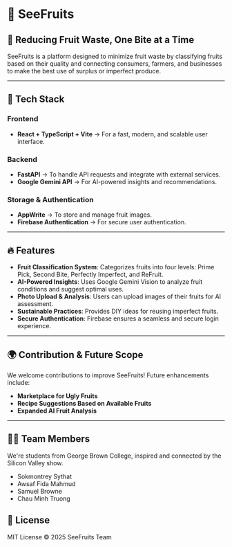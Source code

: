 # 🍏 SeeFruits

## 🌱 Reducing Fruit Waste, One Bite at a Time
SeeFruits is a platform designed to minimize fruit waste by classifying fruits based on their quality and connecting consumers, farmers, and businesses to make the best use of surplus or imperfect produce.

---

## 🚀 Tech Stack

### **Frontend**
- **React + TypeScript + Vite** → For a fast, modern, and scalable user interface.

### **Backend**
- **FastAPI** → To handle API requests and integrate with external services.
- **Google Gemini API** → For AI-powered insights and recommendations.

### **Storage & Authentication**
- **AppWrite** → To store and manage fruit images.
- **Firebase Authentication** → For secure user authentication.

---

## 🔥 Features
- **Fruit Classification System**: Categorizes fruits into four levels: Prime Pick, Second Bite, Perfectly Imperfect, and ReFruit.
- **AI-Powered Insights**: Uses Google Gemini Vision to analyze fruit conditions and suggest optimal uses.
- **Photo Upload & Analysis**: Users can upload images of their fruits for AI assessment.
- **Sustainable Practices**: Provides DIY ideas for reusing imperfect fruits.
- **Secure Authentication**: Firebase ensures a seamless and secure login experience.


---


## 🌍 Contribution & Future Scope
We welcome contributions to improve SeeFruits! Future enhancements include:
- **Marketplace for Ugly Fruits**
- **Recipe Suggestions Based on Available Fruits**
- **Expanded AI Fruit Analysis**

---
## 🧑‍💻 Team Members
We're students from George Brown College, inspired and connected by the Silicon Valley show.
- Sokmontrey Sythat
- Awsaf Fida Mahmud
- Samuel Browne
- Chau Minh Truong

## 📜 License
MIT License © 2025 SeeFruits Team

